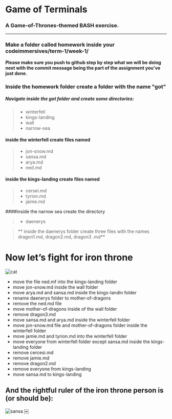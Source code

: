 # Game of Terminals
### A Game-of-Thrones-themed BASH exercise.

---

### Make a folder called homework inside your codeimmersives/term-1/week-1/
 
**Please make sure you push to github step by step what we will be doing next with the commit message being the part of the assignment you've just done.**

### Inside the homework folder create a folder with the name "got"
##### Navigate inside the got folder and create some directories:
> -  winterfell
> - kings-landing
> - wall
> - narrow-sea

#### inside the winterfell create files named 
>-  jon-snow.md
>-  sansa.md
>- arya.md
>- ned.md

#### inside the kings-landing create files named 
>- cersei.md
>- tyrion.md
>- jaime.md

####inside the narrow sea create the directory
>- daenerys

> 	** inside the daenerys folder create three files with the names dragon1.md, dragon2.md, dragon3 .md** 


# Now let’s fight for **iron throne**
![cat](https://odditymall.com/includes/content/game-of-thrones-iron-throne-cat-bed-0.jpg)




- move the file ned.mf into the kings-landing folder
- move jon-snow.md inside the wall folder
- move arya.md and sansa.md inside the kings-landin folder
- rename daenerys folder to mother-of-dragons
- remove the ned.md file
- move mother-of-dragons inside of the wall folder
- remove dragon3.md 
- move sansa.md and arya.md inside the winterfell folder
- move jon-snow.md file and mother-of-dragons folder inside the winterfell folder
- move jamie.md and tyrion.md into the winterfell folder
- move everyone from winterfell folder except sansa.md inside the kings-landing folder
- remove cercesi.md
- remove jamie.md
- remove dragon2.md
- remove everyone from kings-landing 
- move sansa.md to kings-landing


## And the rightful ruler of the iron throne person is  (or should be):
![sansa](https://cdn.images.express.co.uk/img/dynamic/39/590x/secondary/sansa-stark-iron-throne-1868855.jpg?r=1557844309726)
￼ 
